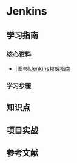 # Jenkins

## 学习指南

### 核心资料

* [图书][Jenkins权威指南](http://product.dangdang.com/24048566.html)

### 学习步骤

## 知识点

## 项目实战

## 参考文献
